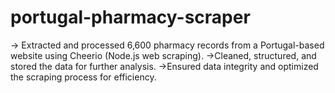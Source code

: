 # portugal-pharmacy-scraper
-> Extracted and processed 6,600 pharmacy records from a Portugal-based website using Cheerio (Node.js web scraping).  ->Cleaned, structured, and stored the data for further analysis.  ->Ensured data integrity and optimized the scraping process for efficiency.
